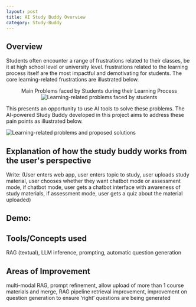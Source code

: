 ```yaml
---
layout: post
title: AI Study Buddy Overview
category: Study-Buddy
---
```


## Overview

Students often encounter a range of frustrations related to their classes, be it at high school level or university level. frustrations related to the learning process itself are the most impactful and demotivating for students. The core learning-related frustrations are illustrated below. 

<div style="text-align: center;"> Main Problems faced by Students during their Learning Process </div>

<div align="center">
  <img src="{{ site.baseurl }}/images/study-buddy/problems.png" alt="Learning-related problems faced by students">
</div>

This presents an opportunity to use AI tools to solve these problems. The AI-powered Study Buddy developed in this project aims to address these pain points as illustrated below. 

  <img src="{{ site.baseurl }}/images/study-buddy/problems_solutions.png" alt="Learning-related problems and proposed solutions">
</div>

## Explanation of how the study buddy works from the user's perspective

Write: 
(User enters web app, user enters topic to study, user uploads study material, user chooses whether they want chatbot mode or assessment mode, if chatbot mode, user gets a chatbot interface with awareness of study materials, if assessment mode, user gets a quiz about the material uploaded) 

Demo:
--

## Tools/Concepts used 

RAG (textual), LLM inference, prompting, automatic question generation

## Areas of Improvement

multi-modal RAG, prompt refinement, allow upload of more than 1 course materials and merge, RAG pipeline retrieval improvement, improvement on question generation to ensure ‘right’ questions are being generated 



